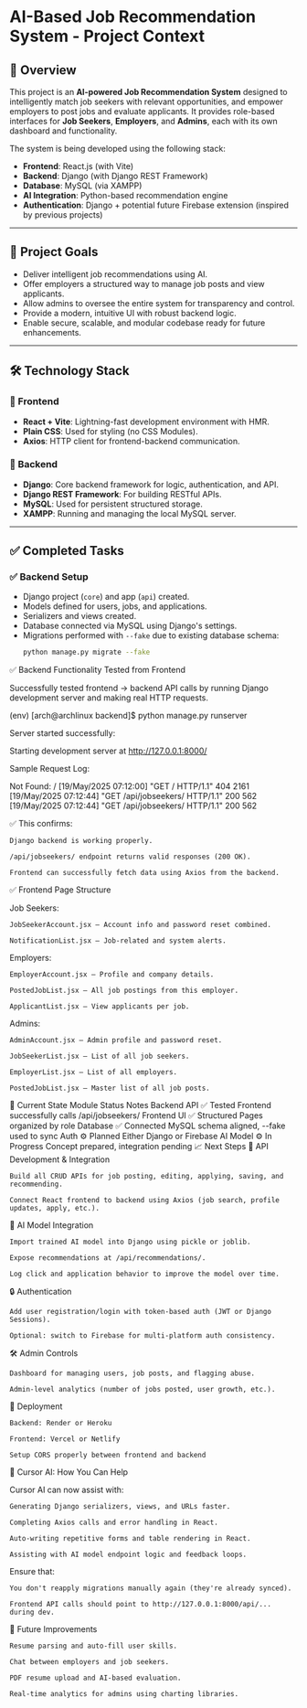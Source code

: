 # AI-Based Job Recommendation System - Project Context

## 📘 Overview

This project is an **AI-powered Job Recommendation System** designed to intelligently match job seekers with relevant opportunities, and empower employers to post jobs and evaluate applicants. It provides role-based interfaces for **Job Seekers**, **Employers**, and **Admins**, each with its own dashboard and functionality.

The system is being developed using the following stack:

- **Frontend**: React.js (with Vite)
- **Backend**: Django (with Django REST Framework)
- **Database**: MySQL (via XAMPP)
- **AI Integration**: Python-based recommendation engine
- **Authentication**: Django + potential future Firebase extension (inspired by previous projects)

---

## 🎯 Project Goals

- Deliver intelligent job recommendations using AI.
- Offer employers a structured way to manage job posts and view applicants.
- Allow admins to oversee the entire system for transparency and control.
- Provide a modern, intuitive UI with robust backend logic.
- Enable secure, scalable, and modular codebase ready for future enhancements.

---

## 🛠️ Technology Stack

### 📍 Frontend
- **React + Vite**: Lightning-fast development environment with HMR.
- **Plain CSS**: Used for styling (no CSS Modules).
- **Axios**: HTTP client for frontend-backend communication.

### 📍 Backend
- **Django**: Core backend framework for logic, authentication, and API.
- **Django REST Framework**: For building RESTful APIs.
- **MySQL**: Used for persistent structured storage.
- **XAMPP**: Running and managing the local MySQL server.



---

## ✅ Completed Tasks

### ✅ Backend Setup
- Django project (`core`) and app (`api`) created.
- Models defined for users, jobs, and applications.
- Serializers and views created.
- Database connected via MySQL using Django's settings.
- Migrations performed with `--fake` due to existing database schema:
  ```bash
  python manage.py migrate --fake


✅ Backend Functionality Tested from Frontend

Successfully tested frontend → backend API calls by running Django development server and making real HTTP requests.

(env) [arch@archlinux backend]$ python manage.py runserver

Server started successfully:

Starting development server at http://127.0.0.1:8000/

Sample Request Log:

Not Found: /
[19/May/2025 07:12:00] "GET / HTTP/1.1" 404 2161
[19/May/2025 07:12:44] "GET /api/jobseekers/ HTTP/1.1" 200 562
[19/May/2025 07:12:44] "GET /api/jobseekers/ HTTP/1.1" 200 562

✅ This confirms:

    Django backend is working properly.

    /api/jobseekers/ endpoint returns valid responses (200 OK).

    Frontend can successfully fetch data using Axios from the backend.

✅ Frontend Page Structure

Job Seekers:

    JobSeekerAccount.jsx — Account info and password reset combined.

    NotificationList.jsx — Job-related and system alerts.

Employers:

    EmployerAccount.jsx — Profile and company details.

    PostedJobList.jsx — All job postings from this employer.

    ApplicantList.jsx — View applicants per job.

Admins:

    AdminAccount.jsx — Admin profile and password reset.

    JobSeekerList.jsx — List of all job seekers.

    EmployerList.jsx — List of all employers.

    PostedJobList.jsx — Master list of all job posts.

🔄 Current State
Module	Status	Notes
Backend API	✅ Tested	Frontend successfully calls /api/jobseekers/
Frontend UI	✅ Structured	Pages organized by role
Database	✅ Connected	MySQL schema aligned, --fake used to sync
Auth	⚙️ Planned	Either Django or Firebase
AI Model	⚙️ In Progress	Concept prepared, integration pending
📈 Next Steps
🔗 API Development & Integration

    Build all CRUD APIs for job posting, editing, applying, saving, and recommending.

    Connect React frontend to backend using Axios (job search, profile updates, apply, etc.).

🧠 AI Model Integration

    Import trained AI model into Django using pickle or joblib.

    Expose recommendations at /api/recommendations/.

    Log click and application behavior to improve the model over time.

🔒 Authentication

    Add user registration/login with token-based auth (JWT or Django Sessions).

    Optional: switch to Firebase for multi-platform auth consistency.

🛠 Admin Controls

    Dashboard for managing users, job posts, and flagging abuse.

    Admin-level analytics (number of jobs posted, user growth, etc.).

🚀 Deployment

    Backend: Render or Heroku

    Frontend: Vercel or Netlify

    Setup CORS properly between frontend and backend

🧠 Cursor AI: How You Can Help

Cursor AI can now assist with:

    Generating Django serializers, views, and URLs faster.

    Completing Axios calls and error handling in React.

    Auto-writing repetitive forms and table rendering in React.

    Assisting with AI model endpoint logic and feedback loops.

Ensure that:

    You don't reapply migrations manually again (they're already synced).

    Frontend API calls should point to http://127.0.0.1:8000/api/... during dev.

🚧 Future Improvements

    Resume parsing and auto-fill user skills.

    Chat between employers and job seekers.

    PDF resume upload and AI-based evaluation.

    Real-time analytics for admins using charting libraries.

